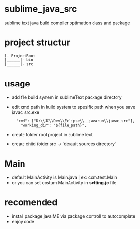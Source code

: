 # sublime_java_src
sublime text java build compiler
optimation class and package


# project structur

    |- ProjectRoot
    |______|- bin
    |______|- src


# usage
- add file build system in sublimeText package directory
- edit cmd path in build system to spesific path when you save javac_src.exe
  
        "cmd": ["D:\\JC\\Dev\\Eclipse\\__javarun\\javac_src"],
	      "working_dir": "${file_path}",

- create folder root project in sublimeText
- create child folder src -> 'default sources directory'

# Main
- default MainActivity is Main.java | ex: com.test.Main
- or you can set costum MainActivity in <b>setting.jc</b> file

# recomended
- install package javaIME via package controll to autocomplate
- enjoy code
